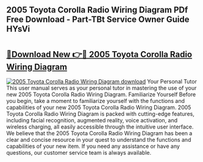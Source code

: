 ## 2005 Toyota Corolla Radio Wiring Diagram PDf Free Download - Part-TBt Service Owner Guide HYsVi

# <h2><a href="http://dfpnso.blite.top/?on=2005+Toyota+Corolla+Radio+Wiring+Diagram">🔗Download New 👉🔴 2005 Toyota Corolla Radio Wiring Diagram</a></h2>

[![2005 Toyota Corolla Radio Wiring Diagram download](https://i.imgur.com/lujVjoI.png)](http://dfpnso.blite.top/?on=2005+Toyota+Corolla+Radio+Wiring+Diagram)
Your Personal Tutor This user manual serves as your personal tutor in mastering the use of your new 2005 Toyota Corolla Radio Wiring Diagram. Familiarize Yourself Before you begin, take a moment to familiarize yourself with the functions and capabilities of your new 2005 Toyota Corolla Radio Wiring Diagram. 2005 Toyota Corolla Radio Wiring Diagram is packed with cutting-edge features, including facial recognition, augmented reality, voice activation, and wireless charging, all easily accessible through the intuitive user interface. We believe that the 2005 Toyota Corolla Radio Wiring Diagram has been a clear and concise resource in your quest to understand the functions and capabilities of your new item. If you need any assistance or have any questions, our customer service team is always available.

